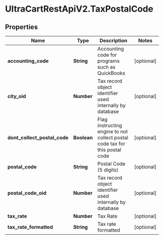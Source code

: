 # UltraCartRestApiV2.TaxPostalCode

## Properties
Name | Type | Description | Notes
------------ | ------------- | ------------- | -------------
**accounting_code** | **String** | Accounting code for programs such as QuickBooks | [optional] 
**city_oid** | **Number** | Tax record object identifier used internally by database | [optional] 
**dont_collect_postal_code** | **Boolean** | Flag instructing engine to not collect postal code tax for this postal code | [optional] 
**postal_code** | **String** | Postal Code (5 digits) | [optional] 
**postal_code_oid** | **Number** | Tax record object identifier used internally by database | [optional] 
**tax_rate** | **Number** | Tax Rate | [optional] 
**tax_rate_formatted** | **String** | Tax rate formatted | [optional] 


